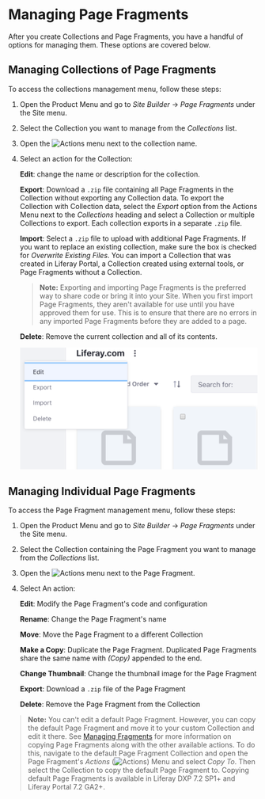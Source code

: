 # Managing Page Fragments

After you create Collections and Page Fragments, you have a handful of options for managing them. These options are covered below.

## Managing Collections of Page Fragments

To access the collections management menu, follow these steps:

1.  Open the Product Menu and go to *Site Builder* &rarr; *Page Fragments* under the Site menu.

2.  Select the Collection you want to manage from the *Collections* list.

3.  Open the ![Actions](../../images/icon-actions.png) menu next to the collection name.
 
4.  Select an action for the Collection:

    **Edit**: change the name or description for the collection.

    **Export**: Download a `.zip` file containing all Page Fragments in the Collection without exporting any Collection data. To export the Collection with Collection data, select the *Export* option from the Actions Menu next to the *Collections* heading and select a Collection or multiple Collections to export. Each collection exports in a separate `.zip` file.

    **Import**: Select a `.zip` file to upload with additional Page Fragments. If you want to replace an existing collection, make sure the box is checked for *Overwrite Existing Files*. You can import a Collection that was created in Liferay Portal, a Collection created using external tools, or Page Fragments without a Collection.
    
    >**Note:** Exporting and importing Page Fragments is the preferred way to share code or bring it into your Site. When you first import Page Fragments, they aren't available for use until you have approved them for use. This is to ensure that there are no errors in any imported Page Fragments before they are added to a page.

    **Delete**: Remove the current collection and all of its contents.

    ![Figure 1: You can export all of the Page Fragments in a Collection.](./managing-page-fragments/images/01.png)

## Managing Individual Page Fragments

To access the Page Fragment management menu, follow these steps:

1.  Open the Product Menu and go to *Site Builder* &rarr; *Page Fragments* under the Site menu.

2.  Select the Collection containing the Page Fragment you want to manage from the *Collections* list.
 
3.  Open the ![Actions](../../images/icon-actions.png) menu next to the Page Fragment.

4.  Select An action:

    **Edit**: Modify the Page Fragment's code and configuration
    
    **Rename**: Change the Page Fragment's name
    
    **Move**: Move the Page Fragment to a different Collection
    
    **Make a Copy**: Duplicate the Page Fragment. Duplicated Page Fragments share the same name with *(Copy)* appended to the end.
    
    **Change Thumbnail**: Change the thumbnail image for the Page Fragment
    
    **Export**: Download a `.zip` file of the Page Fragment
    
    **Delete**: Remove the Page Fragment from the Collection

>**Note:** You can't edit a default Page Fragment. However, you can copy the default Page Fragment and move it to your custom Collection and edit it there. See [Managing Fragments](./03-managing-page-fragments.md) for more information on copying Page Fragments along with the other available actions. To do this, navigate to the default Page Fragment Collection and open the Page Fragment's *Actions* (![Actions](../../images/icon-actions.png)) Menu and select *Copy To*. Then select the Collection to copy the default Page Fragment to. Copying default Page Fragments is available in Liferay DXP 7.2 SP1+ and Liferay Portal 7.2 GA2+.